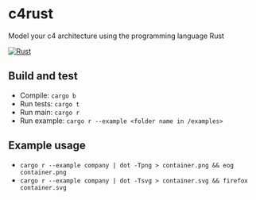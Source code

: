 # c4rust

Model your c4 architecture using the programming language Rust

[![Rust](https://github.com/guija/c4rust/actions/workflows/rust.yml/badge.svg)](https://github.com/guija/c4rust/actions/workflows/rust.yml)

## Build and test

- Compile: `cargo b`
- Run tests: `cargo t`
- Run main: `cargo r`
- Run example: `cargo r --example <folder name in /examples>`

## Example usage

- `cargo r --example company | dot -Tpng > container.png && eog container.png`
- `cargo r --example company | dot -Tsvg > container.svg && firefox container.svg`